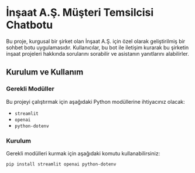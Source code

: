# İnşaat A.Ş. Müşteri Temsilcisi Chatbotu 

Bu proje, kurgusal bir şirket olan İnşaat A.Ş. için özel olarak geliştirilmiş bir sohbet botu uygulamasıdır. Kullanıcılar, bu bot ile iletişim kurarak bu şirketin inşaat projeleri hakkında sorularını sorabilir ve asistanın yanıtlarını alabilirler.

## Kurulum ve Kullanım

### Gerekli Modüller

Bu projeyi çalıştırmak için aşağıdaki Python modüllerine ihtiyacınız olacak:

- `streamlit`
- `openai`
- `python-dotenv`

### Kurulum

Gerekli modülleri kurmak için aşağıdaki komutu kullanabilirsiniz:

```bash
pip install streamlit openai python-dotenv

